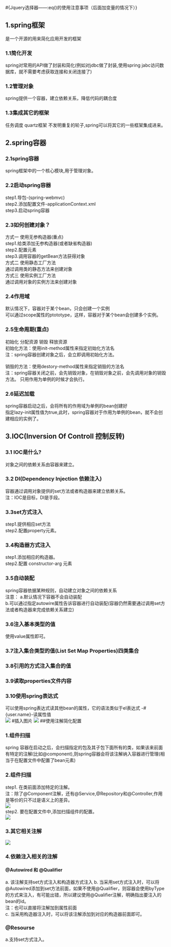 #{Jquery选择器——:eq()的使用注意事项（后面加变量的情况下）}
## 1.spring框架 <br>
是一个开源的用来简化应用开发的框架 <br>
### 1.1简化开发 <br>
spring对常用的API做了封装和简化(例如对jdbc做了封装,使用spring jabc访问数据库，就不需要考虑获取连接和关闭连接了)<br>
### 1.2管理对象 <br>
spring提供一个容器，建立依赖关系，降低代码的耦合度 <br>
### 1.3集成其它的框架 <br>
任务调度 quartz框架  不发明重复的轮子,spring可以将其它的一些框架集成进来。 <br>
## 2.spring容器
### 2.1spring容器 <br>
spring框架中的一个核心模块,用于管理对象。 <br>
### 2.2启动spring容器 <br>
step1.导包-(spring-webmvc) <br>
step2.添加配置文件-applicationContext.xml <br>
step3.启动spring容器 <br>
### 2.3如何创建对象？
方式一 使用无参构造器(重点)<br>
step1.给类添加无参构造器(或者缺省构造器) <br>
step2.配置<bean>元素 <br>
step3.调用容器的getBean方法获得对象 <br>
方式二 使用静态工厂方法 <br>
通过调用类的静态方法来创建对象 <br>
方式三 使用实例工厂方法 <br>
通过调用对象的实例方法来创建对象 <br>
### 2.4作用域 <br>
默认情况下，容器对于某个bean，只会创建一个实例<br>
可以通过scope属性的ptototype，这样，容器对于某个bean会创建多个实例。 <br>
### 2.5生命周期(重点) <br>
初始化 分配资源 销毁 释放资源 <br>
初始化方法：使用init-method属性来指定初始化方法名<br>
注：spring容器创建对象之后，会立即调用初始化方法。 <br>
<br>
销毁的方法：使用destory-method属性来指定销毁的方法名 <br>
注：spring容器关闭之前，会先销毁对象，在销毁对象之前，会先调用对象的销毁方法。 只用作用为单例的时候才会执行。<br>

### 2.6延迟加载
spring容器启动之后，会将所有的作用域为单例的bean创建好<br>
指定lazy-init属性值为true,此时，spring容器对于作用为单例的bean，就不会创建相应的实例了。<br>

## 3.IOC(Inversion Of Controll 控制反转)
### 3.1 IOC是什么? <br>
对象之间的依赖关系由容器来建立。<br>
### 3.2 DI(Dependency Injection 依赖注入)
容器通过调用对象提供的set方法或者构造器来建立依赖关系。<br>
注：IOC是目标，DI是手段。<br>
### 3.3set方式注入
step1.提供相应set方法 <br>
step2.配置property元素。 <br>
### 3.4构造器方式注入
step1.添加相应的构造器。<br>
step2.配置 constructor-arg 元素<br>
### 3.5自动装配
spring容器依据某种规则，自动建立对象之间的依赖关系<br>
注意：
a.默认情况下容器不会自动装配 <br>
b.可以通过指定autowire属性告诉容器进行自动装配(容器仍然需要通过调用set方法或者构造器来完成依赖关系建立) <br>
### 3.6注入基本类型的值
使用value属性即可。<br>
### 3.7注入集合类型的值(List Set Map Properties)四类集合
### 3.8引用的方式注入集合的值
### 3.9读取properties文件内容
### 3.10使用spring表达式
可以使用spring表达式读其他bean的属性，它的语法类似于el表达式
-#{user.name}-读属性值<br>
![](spel.png)
#插入图片
![](winter.jpg)
##使用注解简化配置
### 1.组件扫描
spring 容器在启动之后，会扫描指定的包及其子包下面所有的类，如果该来前面有特定的注解(比如@component),则spring容器会将该注解纳入容器进行管理(相当于在配置文件中配置了bean元素)
### 2.组件扫描
step1. 在类前面添加特定的注解。<br>
注：除了@Component注解，还有@Service,@Repository和@Controller,作用是等价的只不过是语义上的差异。<br>
![](an1.png)<br>
step2. 要在配置文件中,添加扫描组件的配置。<br>
![](an2.png)
### 3.其它相关注解
![](ann3.png)
### 4.依赖注入相关的注解
#### @Autowired 和 @Qualifier
a. 该注解支持set方式注入和构造器方式注入
b. 当采用set方式注入时，可以将@Autowired添加到set方法前面，如果不使用@Qualifier，则容器会使用byType的方式来注入，有可能出错，所以建议使用@Qualifier注解，明确指出要注入的bean的id。<br>
注：也可以直接将注解加到属性前面<br>
c. 当采用构造器注入时，可以将该注解添加到对应的构造器前面即可。<br>
### @Resourse
a.支持set方式注入。<br>